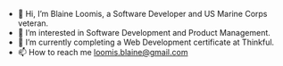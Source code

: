 - 👋 Hi, I’m Blaine Loomis, a Software Developer and US Marine Corps veteran.
- 👀 I’m interested in Software Development and Product Management.
- 🌱 I’m currently completing a Web Development certificate at Thinkful.
- 📫 How to reach me loomis.blaine@gmail.com

<!---
loomisb/loomisb is a ✨ special ✨ repository because its `README.md` (this file) appears on your GitHub profile.
You can click the Preview link to take a look at your changes.
--->
